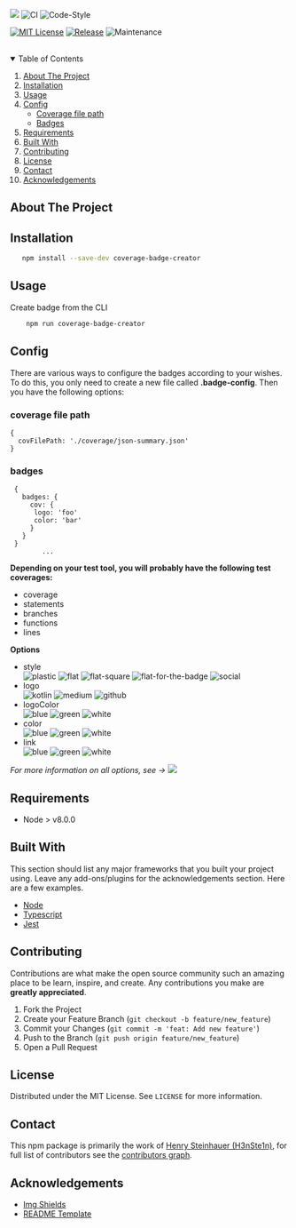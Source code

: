 ![](https://img.shields.io/badge/Coverage-98%25-83A603.svg?prefix=$cov$)
![CI][ci]
![Code-Style][code-style]

[![MIT License][license-shield]][license-url]
[![Release][release-shield]][release-url]
![Maintenance][maintained-shield]
<br><br>

<details open="open">
  <summary>Table of Contents</summary>
  <ol>
    <li>
      <a href="#about-the-project">About The Project</a>
    </li>
    <li>
      <a href="#installation">Installation</a>
    </li>
    <li><a href="#usage">Usage</a></li>
    <li>
      <a href="#config">Config</a>
      <ul>
        <li><a href="#coverage-file-path">Coverage file path</a></li>
        <li><a href="#badges">Badges</a></li>
      </ul>
    </li>
    <li><a href="#requirements">Requirements</a></li>
    <li><a href="#built-with">Built With</a></li>
    <li><a href="#contributing">Contributing</a></li>
    <li><a href="#license">License</a></li>
    <li><a href="#contact">Contact</a></li>
    <li><a href="#acknowledgements">Acknowledgements</a></li>
  </ol>
</details>



## About The Project


## Installation
```sh
   npm install --save-dev coverage-badge-creator
```


## Usage
Create badge from the CLI
```sh
    npm run coverage-badge-creator
```


## Config
There are various ways to configure the badges according to your wishes. To do this, you only need to create a new file called **.badge-config**. Then you have the following options:

### coverage file path
```
{
  covFilePath: './coverage/json-summary.json'
}
```

### badges
```
 {
   badges: {
     cov: {
      logo: 'foo'
      color: 'bar'
     }
   }
 }
        ...
```
**Depending on your test tool, you will probably have the following test coverages:**
 * coverage
 * statements
 * branches
 * functions
 * lines
 
 **Options**
 * style  
 ![plastic][style-plastic] ![flat][style-flat] ![flat-square][style-flat-square] ![flat-for-the-badge][style-for-the-badge] ![social][style-social]
 * logo  
  ![kotlin][logo-kotlin] ![medium][logo-medium] ![github][logo-github]
 * logoColor  
 ![blue][logo-blue] ![green][logo-green] ![white][logo-black]
 * color  
  ![blue][color-blue] ![green][color-green] ![white][color-black]
 * link  
  ![blue][link-github] ![green][link-medium] ![white][link-reddit]
 
 _For more information on all options, see -> ![](https://img.shields.io/badge/Shields.io-informational?style=for-the-badge&logo=Shields.io&logoColor=white&color=black&link=https://shields.io/)_


## Requirements
* Node > v8.0.0


## Built With
This section should list any major frameworks that you built your project using. Leave any add-ons/plugins for the acknowledgements section. Here are a few examples.
* [Node](https://nodejs.org/en/)
* [Typescript](https://www.typescriptlang.org/)
* [Jest](https://jestjs.io/)


## Contributing
Contributions are what make the open source community such an amazing place to be learn, inspire, and create. Any contributions you make are **greatly appreciated**.

1. Fork the Project
2. Create your Feature Branch (`git checkout -b feature/new_feature`)
3. Commit your Changes (`git commit -m 'feat: Add new feature'`)
4. Push to the Branch (`git push origin feature/new_feature`)
5. Open a Pull Request


## License
Distributed under the MIT License. See `LICENSE` for more information.


## Contact
This npm package is primarily the work of [Henry Steinhauer (H3nSte1n)](https://github.com/H3nSte1n), for full list of contributors see the [contributors graph](https://github.com/H3nSte1n/coverage-badge-creator/graphs/contributors).


## Acknowledgements
* [Img Shields](https://shields.io)
* [README Template](https://github.com/othneildrew/Best-README-Template/blob/master/README.md)





<!--shield-styles-->
[style-plastic]: https://img.shields.io/badge/plastic-83A603.svg?style=plastic
[style-flat]: https://img.shields.io/badge/flat-83A603.svg?style=flat
[style-flat-square]: https://img.shields.io/badge/flat_square-83A603.svg?style=flat-square
[style-for-the-badge]: https://img.shields.io/badge/for_the_badge-83A603.svg?style=for-the-badge
[style-social]: https://img.shields.io/badge/social-83A603.svg?style=social

[logo-github]: https://img.shields.io/badge/logo-github.svg?logo=github
[logo-kotlin]: https://img.shields.io/badge/logo-kotlin.svg?logo=kotlin
[logo-medium]: https://img.shields.io/badge/logo-medium.svg?logo=medium

[logo-blue]: https://img.shields.io/badge/blue-83A603.svg?logo=github&logoColor=blue
[logo-green]: https://img.shields.io/badge/green-83A603.svg?logo=kotlin&logoColor=green
[logo-black]: https://img.shields.io/badge/black-83A603.svg?logo=medium&logoColor=black

[color-blue]: https://img.shields.io/badge/blue-83A603.svg?color=blue
[color-green]: https://img.shields.io/badge/green-83A603.svg?green=green
[color-black]: https://img.shields.io/badge/black-83A603.svg?color=black

[link-github]: https://img.shields.io/badge/Github-83A603.svg?link=https://github.com/
[link-medium]: https://img.shields.io/badge/Medium-83A603.svg?link=https://medium.com/
[link-reddit]: https://img.shields.io/badge/Reddit-83A603.svg?link=https://www.reddit.com/

<!--infos-->
[ci]: https://github.com/H3nSte1n/coverage-badge-creator/workflows/CI/badge.svg?style=flat
[code-style]: https://github.com/H3nSte1n/coverage-badge-creator/workflows/Code-Style/badge.svg?style=flat
[maintained-shield]: https://img.shields.io/badge/Maintained%3F-yes-green.svg?style=flat
[release-shield]: https://img.shields.io/github/release/H3nSte1n/coverage-badge-creator.svg?style=flat
[release-url]: https://GitHub.com/H3nSte1n/coverage-badge-creator/releases/
[issues-shield]: https://img.shields.io/github/issues/H3nSte1n/coverage-badge-creator.svg?style=flat
[issues-url]: https://github.com/H3nSte1n/coverage-badge-creator/issues
[license-shield]: https://img.shields.io/github/license/H3nSte1n/coverage-badge-creator.svg?style=flat
[license-url]: https://github.com/H3nSte1n/coverage-badge-creator/blob/master/LICENSE.txt
